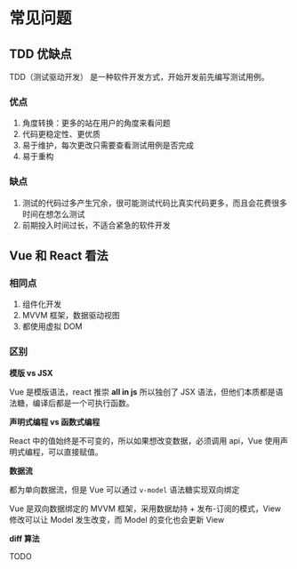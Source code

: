 # 常见问题

## TDD 优缺点

TDD（测试驱动开发） 是一种软件开发方式，开始开发前先编写测试用例。

### 优点

1. 角度转换：更多的站在用户的角度来看问题
2. 代码更稳定性、更优质
3. 易于维护，每次更改只需要查看测试用例是否完成
4. 易于重构

### 缺点

1. 测试的代码过多产生冗余，很可能测试代码比真实代码更多，而且会花费很多时间在想怎么测试
2. 前期投入时间过长，不适合紧急的软件开发

## Vue 和 React 看法

### 相同点

1. 组件化开发
2. MVVM 框架，数据驱动视图
3. 都使用虚拟 DOM

### 区别

**模版 vs JSX**

Vue 是模版语法，react 推崇 **all in js** 所以独创了 JSX 语法，但他们本质都是语法糖，编译后都是一个可执行函数。

**声明式编程 vs 函数式编程**

React 中的值始终是不可变的，所以如果想改变数据，必须调用 api，Vue 使用声明式编程，可以直接赋值。

**数据流**

都为单向数据流，但是 Vue 可以通过 `v-model` 语法糖实现双向绑定 <br />

Vue 是双向数据绑定的 MVVM 框架，采用数据劫持 + 发布-订阅的模式，View 修改可以让 Model 发生改变，而 Model 的变化也会更新 View

**diff 算法**

TODO
